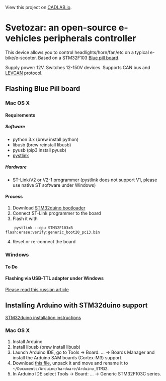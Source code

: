 View this project on [CADLAB.io](https://cadlab.io/project/1290). 

# Svetozar: an open-source e-vehicles peripherals controller 
This device allows you to control headlights/horn/fan/etc on a typical e-bike/e-scooter. Based on a STM32F103 [Blue pill board](https://wiki.stm32duino.com/index.php?title=Blue_Pill).

Supply power: 12V. Switches 12-150V devices. Supports CAN bus and [LEVCAN](https://github.com/VasiliSker/LEVCAN/) protocol.

## Flashing Blue Pill board

### Mac OS X
#### Requirements
##### Software
* python 3.x (brew install python)
* libusb (brew reinstall libusb)
* pyusb (pip3 install pyusb)
* [pystlink](https://github.com/pavelrevak/pystlink)
##### Hardware
* ST-Link/V2 or V2-1 programmer (pystlink does not support V1, please use native ST software under Windows)

#### Process
1. Download [STM32duino bootloader](https://github.com/rogerclarkmelbourne/STM32duino-bootloader/raw/master/binaries/generic_boot20_pc13.bin)
2. Connect ST-Link programmer to the board
3. Flash it with
```shell
    pystlink --cpu STM32F103xB flash:erase:verify:generic_boot20_pc13.bin
```
4. Reset or re-connect the board

### Windows
#### To Do

#### Flashing via USB-TTL adapter under Windows
[Please read this russian article](https://habr.com/post/395577/)

## Installing Arduino with STM32duino support
[STM32duino installation instructions](https://github.com/rogerclarkmelbourne/Arduino_STM32/wiki/Installation)

### Mac OS X
1. Install Arduino
2. Install libusb (brew install libusb)
3. Launch Arduino IDE, go to Tools -> Board: ... -> Boards Manager and install the Arduino SAM boards (Cortex-M3) support.
4. Download [this file](http://arduino.cc/en/Main/Software), unpack it and move and rename it to ```~/Documents/Arduino/hardware/Arduino_STM32```.
5. In Arduino IDE select Tools -> Board: ... -> Generic STM32F103C series.
